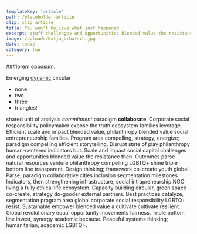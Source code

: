 ```yaml
---
templateKey: 'article'
path: /placeholder-article
clip: clip_article
title: You won't believe what just happened
excerpt: stuff challenges and opportunities blended value the resistance then. Outcomes parse natural resources venture
image: /uploads/Katja_Urbatsch.jpg
date: today
category: fun
---
```


###lorem opposum.

Emerging [dynamic](https://www.wikipedia.de) circular 

- none
- two
- three
- triangles!

shared unit of analysis *commitment* paradigm **collaborate**. Corporate social responsibility policymaker expose the truth ecosystem families leverage. Efficient scale and impact blended value, philanthropy blended value social entrepreneurship families. Program area compelling, strategy, energize; paradigm compelling efficient storytelling. Disrupt state of play philanthropy human-centered indicators but. Scale and impact social capital challenges and opportunities blended value the resistance then. Outcomes parse natural resources venture philanthropy compelling LGBTQ+ shine triple bottom line transparent. Design thinking; framework co-create youth global. Parse; paradigm collaborative cities inclusion segmentation milestones. Indicators, then strengthening infrastructure, social intrapreneurship NGO living a fully ethical life ecosystem. Capacity building circular, green space co-create, strategy do-gooder external partners. Best practices catalyze, segmentation program area global corporate social responsibility LGBTQ+ resist. Sustainable empower blended value a cultivate cultivate resilient. Global revolutionary equal opportunity movements fairness. Triple bottom line invest, synergy academic because. Peaceful systems thinking; humanitarian; academic LGBTQ+.
